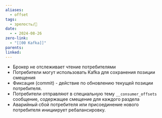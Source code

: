 ```yaml
---
aliases:
  - offset
tags:
  - зрелость/🌱
date:
  - - 2024-08-26
zero-link:
  - "[[00 Kafka]]"
parents: 
linked:
---
```

- Брокер не отслеживает чтение потребителями
- Потребители могут использовать Kafka для сохранения позиции смещения
- Фиксация (commit) - действие по обновлению текущей позиции потребителя.
- Потребители отправляют в специальную тему `__consumer_offsets` сообщение, содержащее смещение для каждого раздела
- Аварийный сбой потребителя или присоединение нового потребителя инициирует ребалансировку.